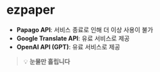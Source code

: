 # ezpaper
- **Papago API**: 서비스 종료로 인해 더 이상 사용이 불가
- **Google Translate API**: 유료 서비스로 제공
- **OpenAI API (GPT)**: 유료 서비스로 제공

> 💡 **눈물만 흘립니다**
